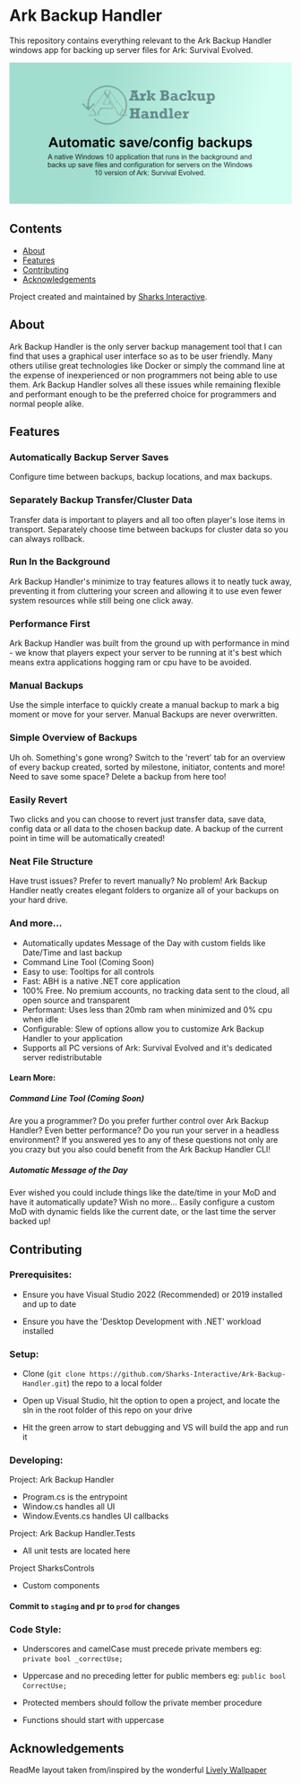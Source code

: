 
#  Ark Backup Handler

This repository contains everything relevant to the Ark Backup Handler windows app for backing up server files for Ark: Survival Evolved.

![Social Icon with Ark Logo and rewind arrow overlayed](https://raw.githubusercontent.com/Sharks-Interactive/Ark-Backup-Handler/bfee4b55c9e36a806b61f339c67057bb1c4dffe0/.branding/Ark%20Backup%20Handler%20Social%20Card.png)

##  Contents

- [About](#About)
- [Features](#Features)
- [Contributing](#Contributing)
- [Acknowledgements](#Acknowledgements)

Project created and maintained by [Sharks Interactive](https://sharksinteractive.net).

## About
Ark Backup Handler is the only server backup management tool that I can find that uses a graphical user interface so as to be user friendly. Many others utilise great technologies like Docker or simply the command line at the expense of inexperienced or non programmers not being able to use them. Ark Backup Handler solves all these issues while remaining flexible and performant enough to be the preferred choice for programmers and normal people alike.

## Features
### Automatically Backup Server Saves
Configure time between backups, backup locations, and max backups.
### Separately Backup Transfer/Cluster Data
Transfer data is important to players and all too often player's lose items in transport. Separately choose time between backups for cluster data so you can always rollback.
### Run In the Background
Ark Backup Handler's minimize to tray features allows it to neatly tuck away, preventing it from cluttering your screen and allowing it to use even fewer system resources while still being one click away.
### Performance First
Ark Backup Handler was built from the ground up with performance in mind - we know that players expect your server to be running at it's best which means extra applications hogging ram or cpu have to be avoided.
### Manual Backups
Use the simple interface to quickly create a manual backup to mark a big moment or move for your server. Manual Backups are never overwritten.
### Simple Overview of Backups
Uh oh. Something's gone wrong? Switch to the 'revert' tab for an overview of every backup created, sorted by milestone, initiator, contents and more! Need to save some space? Delete a backup from here too!
### Easily Revert
Two clicks and you can choose to revert just transfer data, save data, config data or all data to the chosen backup date. A backup of the current point in time will be automatically created!
### Neat File Structure
Have trust issues? Prefer to revert manually? No problem! Ark Backup Handler neatly creates elegant folders to organize all of your backups on your hard drive.
### And more...
 - Automatically updates Message of the Day with custom fields like Date/Time and last backup
 - Command Line Tool (Coming Soon)
 - Easy to use: Tooltips for all controls
 - Fast: ABH is a native .NET core application
 - 100% Free. No premium accounts, no tracking data sent to the cloud, all open source and transparent
 - Performant: Uses less than 20mb ram when minimized and 0% cpu when idle
 - Configurable: Slew of options allow you to customize Ark Backup Handler to your application
 - Supports all PC versions of Ark: Survival Evolved and it's dedicated server redistributable

#### Learn More:
##### Command Line Tool (Coming Soon)
Are you a programmer? Do you prefer further control over Ark Backup Handler? Even better performance? Do you run your server in a headless environment? If you answered yes to any of these questions not only are you crazy but you also could benefit from the Ark Backup Handler CLI!
##### Automatic Message of the Day
Ever wished you could include things like the date/time in your MoD and have it automatically update? Wish no more... Easily configure a custom MoD with dynamic fields like the current date, or the last time the server backed up!

##  Contributing

###  Prerequisites:

- Ensure you have Visual Studio 2022 (Recommended) or 2019 installed and up to date

- Ensure you have the 'Desktop Development with .NET' workload installed

###  Setup:

- Clone (``git clone https://github.com/Sharks-Interactive/Ark-Backup-Handler.git``) the repo to a local folder

- Open up Visual Studio, hit the option to open a project, and locate the sln in the root folder of this repo on your drive

- Hit the green arrow to start debugging and VS will build the app and run it

###  Developing:
Project: Ark Backup Handler
- Program.cs is the entrypoint
- Window.cs handles all UI
- Window.Events.cs handles UI callbacks

Project: Ark Backup Handler.Tests
- All unit tests are located here

Project SharksControls
- Custom components

#### Commit to ``staging`` and pr to ``prod`` for changes

###  Code Style:

- Underscores and camelCase must precede private members eg: ``private bool _correctUse;``

- Uppercase and no preceding letter for public members eg: ``public bool CorrectUse;``

- Protected members should follow the private member procedure

- Functions should start with uppercase


## Acknowledgements
ReadMe layout taken from/inspired by the wonderful [Lively Wallpaper](https://github.com/rocksdanister/lively/blob/dev-v1.0-fluent-netcore/README.md)
